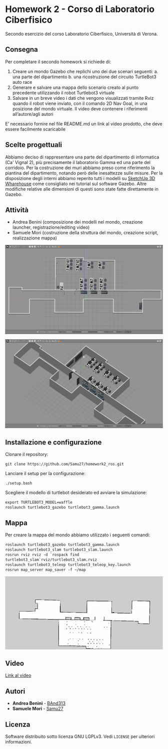# Homework 2 - Corso di Laboratorio Ciberfisico

Secondo esercizio del corso Laboratorio Ciberfisico, Università di Verona.

## Consegna

Per completare il secondo homework si richiede di:
1. Creare un mondo Gazebo che replichi uno dei due scenari seguenti:
a. una parte del dipartimento
b. una ricostruzione del circuito TurtleBot3 auto race
2. Generare e salvare una mappa dello scenario creato al punto precedente utilizzando il robot Turtlebot3 virtuale
3. Salvare in un breve video i dati che vengono visualizzati tramite Rviz quando il robot viene inviato, con il comando 2D Nav Goal, in una posizione del mondo virtuale. Il video deve contenere i riferimenti all’autore/agli autori

E’ necessario fornire nel file README.md un link al video prodotto, che deve essere facilmente scaricabile

## Scelte progettuali

Abbiamo deciso di rappresentare una parte del dipartimento di informatica (Ca' Vignal 2), più precisamente il laboratorio Gamma ed una parte del corridoio.
Per la costruzione dei muri abbiamo preso come riferimento la piantina del dipartimento, notando però delle inesattezze sulle misure. Per la disposizione degli interni abbiamo reperito tutti i modelli su [SketchUp 3D Wharehouse](https://3dwarehouse.sketchup.com/index.html) come consigliato nei tutorial sul software Gazebo. Altre modifiche relative alle dimensioni di questi sono state fatte direttamente in Gazebo.

## Attività
* Andrea Benini (composizione dei modelli nel mondo, creazione launcher, registrazione/editing video)
* Samuele Mori (costruzione della struttura del mondo, creazione script, realizzazione mappa)


![Screenshot](media/world1.png)

![Screenshot](media/world2.png)

## Installazione e configurazione

Clonare il repository:
```
git clone https://github.com/Samu27/homework2_ros.git
```
Lanciare il setup per la configurazione:
```
./setup.bash
```
Scegliere il modello di turtlebot desiderato ed avviare la simulazione:
```
export TURTLEBOT3_MODEL=waffle
roslaunch turtlebot3_gazebo turtlebot3_gamma.launch
```

## Mappa

Per creare la mappa del mondo abbiamo utilizzato i seguenti comandi:
```
roslaunch turtlebot3_gazebo turtlebot3_gamma.launch
roslaunch turtlebot3_slam turtlebot3_slam.launch
rosrun rviz rviz -d `rospack find turtlebot3_slam`rviz/turtlebot3_slam.rviz
roslaunch turtlebot3_teleop turtlebot3_teleop_key.launch
rosrun map_server map_saver -f ~/map
```
![](media/map.png)

## Video

[Link al video](https://raw.githubusercontent.com/Samu27/homework2_ros/master/media/video.mp4)

## Autori

* **Andrea Benini** - [BAnd313](https://github.com/BAnd313)
* **Samuele Mori** - [Samu27](https://github.com/Samu27)

## Licenza

Software distribuito sotto licenza GNU LGPLv3. Vedi `LICENSE` per ulteriori informazioni.
